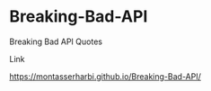 # Breaking-Bad-API
Breaking Bad API   Quotes

Link

https://montasserharbi.github.io/Breaking-Bad-API/
